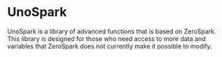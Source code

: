# UnoSpark
UnoSpark is a library of advanced functions that is based on ZeroSpark. This library is designed for those who need access to more data and variables that ZeroSpark does not currently make it possible to modify.
